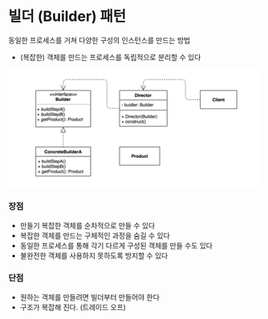 # 빌더 (Builder) 패턴
동일한 프로세스를 거쳐 다양한 구성의 인스턴스를 만드는 방법

* (복잡한) 객체를 만드는 프로세스를 독립적으로 분리할 수 있다

![img.png](img.png)

### 장점
* 만들기 복잡한 객체를 순차적으로 만들 수 있다
* 복잡한 객체를 만드는 구체적인 과정을 숨길 수 있다
* 동일한 프로세스를 통해 각기 다르게 구성된 객체를 만들 수도 있다
* 불완전한 객체를 사용하지 못하도록 방지할 수 있다

### 단점
* 원하는 객체를 만들려면 빌더부터 만들어야 한다
* 구조가 복잡해 진다. (트레이드 오프)